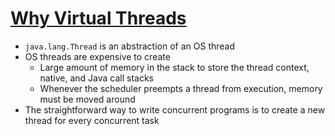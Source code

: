 # [Why Virtual Threads](https://blog.rockthejvm.com/ultimate-guide-to-java-virtual-threads/)

* `java.lang.Thread` is an abstraction of an OS thread
* OS threads are expensive to create
  * Large amount of memory in the stack to store the thread context, native, and Java call stacks
  * Whenever the scheduler preempts a thread from execution, memory must be moved around
* The straightforward way to write concurrent programs is to create a new thread for every concurrent task
